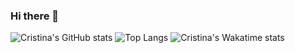 ### Hi there 👋

![Cristina's GitHub stats](https://github-readme-stats.vercel.app/api?username=cristina95138&show_icons=true&theme=tokyonight)
![Top Langs](https://github-readme-stats.vercel.app/api/top-langs/?username=cristina95138&show_icons=true&theme=tokyonight)
![Cristina's Wakatime stats](https://github-readme-stats.vercel.app/api/wakatime?username=cristina95138)

<!--
**cristina95138/cristina95138** is a ✨ _special_ ✨ repository because its `README.md` (this file) appears on your GitHub profile.

Here are some ideas to get you started:

- 🔭 I’m currently working on ...
- 🌱 I’m currently learning ...
- 👯 I’m looking to collaborate on ...
- 🤔 I’m looking for help with ...
- 💬 Ask me about ...
- 📫 How to reach me: ...
- 😄 Pronouns: ...
- ⚡ Fun fact: ...
-->
